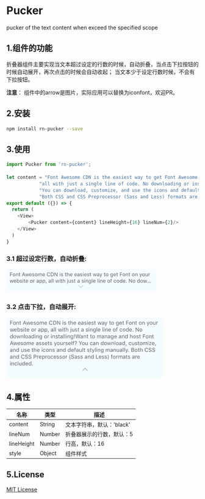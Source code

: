 # Pucker
 pucker of the text content when exceed the specified scope  

## 1.组件的功能

折叠器组件主要实现当文本超过设定的行数的时候，自动折叠，当点击下拉按钮的时候自动展开，再次点击的时候会自动收起；
当文本少于设定行数时候，不会有下拉按钮。

**注意**： 组件中的arrow是图片，实际应用可以替换为iconfont，欢迎PR。

## 2.安装

```bash
npm install rn-pucker --save
```

## 3.使用

```js
import Pucker from 'rn-pucker';

let content = "Font Awesome CDN is the easiest way to get Font Awesome on your website or app, " +
            "all with just a single line of code. No downloading or installing!Want to manage and host Font Awesome assets yourself? " +
            "You can download, customize, and use the icons and default styling manually. " +
            "Both CSS and CSS Preprocessor (Sass and Less) formats are included.";
export default ({}) => {
  return (
    <View>
        <Pucker content={content} lineHeight={16} lineNum={2}/>
    </View>
  )
}
```
### 3.1 超过设定行数，自动折叠:

<img src="https://github.com/qfight/Pucker/blob/master/images/upper.png" height="60">

### 3.2 点击下拉，自动展开:
<img src="https://github.com/qfight/Pucker/blob/master/images/down.png" height="160" >

## 4.属性
| 名称             | 类型    | 描述    |
|-----------------|--------|---------|
| content         | String | 文本字符串，默认：'black' |
| lineNum         | Number | 折叠器展示的行数，默认：5 |
| lineHeight      | Number | 行高，默认：16|
| style           | Object | 组件样式 |

## 5.License
[MIT License](https://github.com/qfight/Pucker/blob/master/LICENSE)